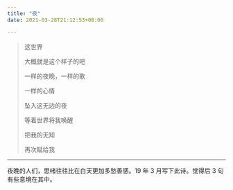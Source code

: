 ```yaml
---
title: "夜"
date: 2021-03-28T21:12:53+08:00

---
```



>这世界
>
>大概就是这个样子的吧
>
>一样的夜晚，一样的歌
>
>一样的心情
>
>坠入这无边的夜
>
>等着世界将我唤醒
>
>把我的无知
>
>再次赋给我




---

夜晚的人们，思绪往往比在白天更加多愁善感。19 年 3 月写下此诗。觉得后 3 句有些意境在其中。

